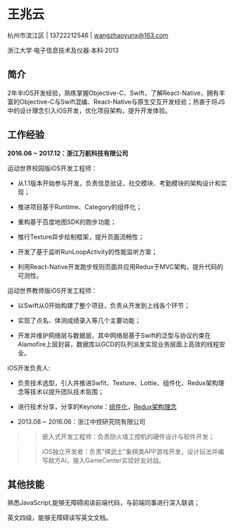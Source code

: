 
# 王兆云 #

杭州市滨江区 | 13722212546 | wangzhaoyunx@163.com

浙江大学·电子信息技术及仪器·本科·2013

## 简介 ##

2年半iOS开发经验，熟练掌握Objective-C、Swift，了解React-Native，拥有丰富的Objective-C与Swift混编、React-Native与原生交互开发经验；热衷于将JS中的设计理念引入iOS开发，优化项目架构，提升开发体验。

## 工作经验 ##


**2016.06 ~ 2017.12：浙江万航科技有限公司**

运动世界校园版iOS开发工程师：


>>>
- 从1.1版本开始参与开发，负责信息验证、社交模块、考勤模块的架构设计和实现；



>>>
- 推进项目基于Runtime、Category的组件化；



>>>
- 重构基于百度地图SDK的跑步功能；



>>>
- 推行Texture异步绘制框架，提升页面流畅性；



>>>
- 开发了基于监听RunLoopActivity的性能监听方案；



>>>
- 利用React-Native开发跑步规则页面并应用Redux于MVC架构，提升代码的可测性。

运动世界教师版iOS开发工程师：


>>>
- 以Swift从0开始构建了整个项目，负责从开发到上线各个环节；



>>>
- 实现了点名、体测成绩录入等几个主要功能；



>>>
- 开发并维护网络层与数据层，其中网络层基于Swift的泛型与协议约束在Alamofire上层封装，数据库以GCD的队列派发实现业务层面上高效的线程安全。

iOS开发负责人:

>>>
- 负责技术选型，引入并推进Swfit、Texture、Lottie、组件化、Redux架构理念等技术以提升团队技术氛围；

>>>
- 进行技术分享，分享的Keynote：[组件化](https://pan.baidu.com/s/1CQkdp_2gI73ctV_LhRLeyQ)，[Redux架构理念](https://pan.baidu.com/s/1hgFnRgYM-3pEKAjJOfXtfA)

- 2013.08 ~ 2016.06：浙江中控研究院有限公司

>>嵌入式开发工程师：负责防火墙工控机的硬件设计与软件开发；

>>iOS独立开发者：负责"棋武士"象棋类APP游戏开发，设计玩法并编写敌方AI，接入GameCenter实现好友对战。

## 其他技能 ##

熟悉JavaScript,能够无障碍阅读前端代码，与前端同事进行深入联调；

英文四级，能够无障碍读写英文文档。
